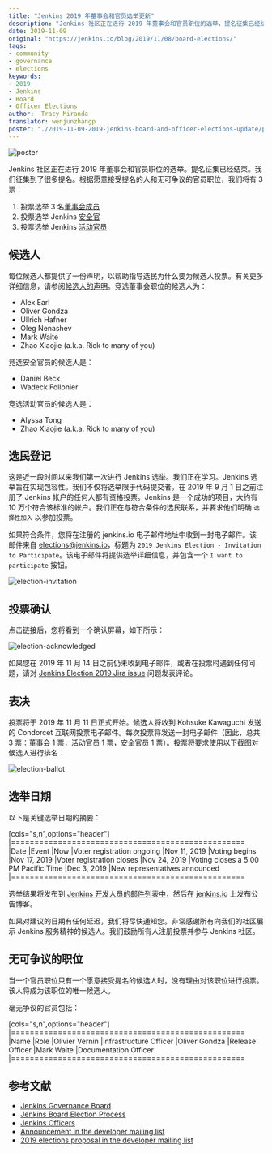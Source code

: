 ```yaml
---
title: "Jenkins 2019 年董事会和官员选举更新"
description: "Jenkins 社区正在进行 2019 年董事会和官员职位的选举，提名征集已经结束。"
date: 2019-11-09
original: "https://jenkins.io/blog/2019/11/08/board-elections/"
tags:
- community
- governance
- elections
keywords:
- 2019
- Jenkins
- Board
- Officer Elections
author:  Tracy Miranda
translator: wenjunzhangp
poster: "./2019-11-09-2019-jenkins-board-and-officer-elections-update/poster.jpg"
---
```


![poster](poster.jpg)

Jenkins 社区正在进行 2019 年董事会和官员职位的选举。提名征集已经结束。我们征集到了很多提名。根据愿意接受提名的人和无可争议的官员职位，我们将有 3 票：

1. 投票选举 3 名[董事会成员](https://jenkins.io/project/governance/#governance-board)
2. 投票选举 Jenkins [安全官](https://jenkins.io/project/board/#security)
3. 投票选举 Jenkins [活动官员](https://jenkins.io/project/board/#events)

## 候选人

每位候选人都提供了一份声明，以帮助指导选民为什么要为候选人投票。有关更多详细信息，请参阅[候选人的声明](https://docs.google.com/document/d/15rJYkBjWLGZTL87xeJ4P2Y1LNn7C0EBb0wkDVUSfLmQ/edit#)。竞选董事会职位的候选人为：

* Alex Earl
* Oliver Gondza
* Ullrich Hafner
* Oleg Nenashev
* Mark Waite
* Zhao Xiaojie (a.k.a. Rick to many of you)

竞选安全官员的候选人是：

* Daniel Beck
* Wadeck Follonier

竞选活动官员的候选人是：

* Alyssa Tong
* Zhao Xiaojie (a.k.a. Rick to many of you)

## 选民登记

这是近一段时间以来我们第一次进行 Jenkins 选举。我们正在学习。Jenkins 选举旨在实现包容性。我们不仅将选举限于代码提交者。在 2019 年 9 月 1 日之前注册了 Jenkins 帐户的任何人都有资格投票。Jenkins 是一个成功的项目，大约有 10 万个符合该标准的帐户。我们正在与符合条件的选民联系，并要求他们明确 `选择性加入` 以参加投票。

如果符合条件，您将在注册的 jenkins.io 电子邮件地址中收到一封电子邮件。该邮件来自 elections@jenkins.io，标题为 `2019 Jenkins Election - Invitation to Participate`。该电子邮件将提供选举详细信息，并包含一个 `I want to participate` 按钮。

![election-invitation](election-invitation.png)

## 投票确认

点击链接后，您将看到一个确认屏幕，如下所示：

![election-acknowledged](election-acknowledged.png)

如果您在 2019 年 11 月 14 日之前仍未收到电子邮件，或者在投票时遇到任何问题，请对 [Jenkins Election 2019 Jira issue](https://issues.jenkins-ci.org/browse/INFRA-2319) 问题发表评论。

## 表决

投票将于 2019 年 11 月 11 日正式开始。候选人将收到 Kohsuke Kawaguchi 发送的 Condorcet 互联网投票电子邮件。每次投票将发送一封电子邮件（因此，总共 3 票：董事会 1 票，活动官员 1 票，安全官员 1 票）。投票将要求使用以下截图对候选人进行排名：

![election-ballot](election-ballot.png)

## 选举日期

以下是关键选举日期的摘要：

[cols="s,n",options="header"]
|==================================================
|Date         |Event
|Now          |Voter registration ongoing
|Nov 11, 2019 |Voting begins
|Nov 17, 2019 |Voter registration closes
|Nov 24, 2019 |Voting closes a 5:00 PM Pacific Time
|Dec 3, 2019  |New representatives announced
|==================================================

选举结果将发布到 [Jenkins 开发人员的邮件列表中](https://groups.google.com/forum/#!forum/jenkinsci-dev)，然后在 [jenkins.io](https://jenkins.io/node/) 上发布公告博客。

如果对建议的日期有任何延迟，我们将尽快通知您。非常感谢所有向我们的社区展示 Jenkins 服务精神的候选人。我们鼓励所有人注册投票并参与 Jenkins 社区。

## 无可争议的职位

当一个官员职位只有一个愿意接受提名的候选人时，没有理由对该职位进行投票。该人将成为该职位的唯一候选人。

毫无争议的官员包括：

[cols="s,n",options="header"]
|==================================================
|Name           |Role
|Olivier Vernin |Infrastructure Officer
|Oliver Gondza  |Release Officer
|Mark Waite     |Documentation Officer
|==================================================

## 参考文献

* [Jenkins Governance Board](https://jenkins.io/project/board)
* [Jenkins Board Election Process](https://jenkins.io/project/board-election-process/)
* [Jenkins Officers](https://jenkins.io/project/team-leads/)
* [Announcement in the developer mailing list](https://groups.google.com/forum/#!msg/jenkinsci-dev/v8kmEQMT0ts/l8yQ43WNAwAJ)
* [2019 elections proposal in the developer mailing list](https://groups.google.com/forum/#!msg/jenkinsci-dev/vKi9JpxTQxY/4O4lmqfdAgAJ)